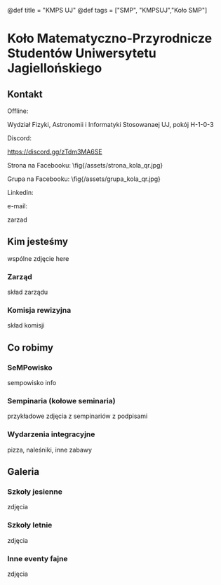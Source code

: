 @def title = "KMPS UJ"
@def tags = ["SMP", "KMPSUJ","Koło SMP"]

# Koło Matematyczno-Przyrodnicze Studentów Uniwersytetu Jagiellońskiego

## Kontakt
Offline: 
 
Wydział Fizyki, Astronomii i Informatyki Stosowanaej UJ, pokój H-1-0-3
 
Discord: 
 
https://discord.gg/zTdm3MA6SE
 
Strona na Facebooku: \fig{/assets/strona_kola_qr.jpg}
 
Grupa na Facebooku: \fig{/assets/grupa_kola_qr.jpg}
 
Linkedin:
 
e-mail:

zarzad

## Kim jesteśmy

wspólne zdjęcie here

### Zarząd
skład zarządu
  
 
### Komisja rewizyjna
skład komisji
  
## Co robimy

### SeMPowisko
sempowisko info

### Sempinaria (kołowe seminaria)
przykładowe zdjęcia z sempinariów z podpisami


### Wydarzenia integracyjne
pizza, naleśniki, inne zabawy

## Galeria

### Szkoły jesienne
zdjęcia

### Szkoły letnie
zdjęcia

### Inne eventy fajne
zdjęcia
